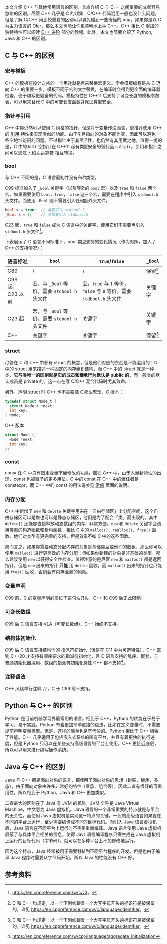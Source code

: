 本文介绍 C++ 与其他常用语言的区别，重点介绍 C 与 C++ 之间重要的或者容易忽略的区别。尽管 C++ 几乎是 C 的超集，C/C++ 代码混用一般也没什么问题，但是了解 C/C++ 间比较重要的区别可以避免碰到一些奇怪的 bug。如果你是以 C 为主力语言的 OIer，那么本文也能让你更顺利地上手 C++。C++ 相比 C 增加的独特特性可以阅读 [C++ 进阶](./class.md) 部分的教程。此外，本文也简要介绍了 Python, Java 和 C++ 的区别。

## C 与 C++ 的区别

### 宏与模板

C++ 的模板在设计之初的一个用途就是用来替换宏定义。学会模板编程是从 C 迈向 C++ 的重要一步。模板不同于宏的文字替换，在编译时会得到更全面的编译器检查，便于编写更健全的代码。模板特性在 C++11 后支持了可变长度的模板参数表，可以用来替代 C 中的可变长度函数并保证类型安全。

### 指针与引用

C++ 中你仍然可以使用 C 风格的指针，但是对于变量传递而言，更推荐使用 C++ 的 [引用](./reference.md) 特性来实现类似的功能。由于引用指向的对象不能为空，因此可以避免一些空地址访问的问题。不过指针由于其灵活性，也仍然有其用武之地。值得一提的是，C 中的 `NULL` 空指针在 C++11 起有类型安全的替代品 `nullptr`。引用和指针之间可以通过 [`*` 和 `&` 运算符](./op.md) 相互转换。

### bool

与 C++ 不同的是，C 语言最初并没有布尔类型。

C99 标准加入了 `_Bool` 关键字（以及等效的 `bool` 宏）以及 `true` 和 `false` 两个宏。如果需要使用 `bool`，`true`，`false` 这三个宏，需要在程序中引入 `stdbool.h` 头文件。而使用 `_Bool` 则不需要引入任何额外头文件。

```c
bool x = true;  // 需要引入 stdbool.h
_Bool x = 1;    // 不需要引入 stdbool.h
```

C23 起，`true` 和 `false` 成为 C 语言中的关键字，使用它们不需要再引入 `stdbool.h` 头文件[^true-false-become-keyword]。

下表展示了 C 语言不同标准下，bool 类型支持的变化情况（作为对照，加入了 C++ 的支持情况）：

| 语言标准         | `bool`                            | `true`/`false`                                        | `_Bool`                   |
| ------------ | --------------------------------- | ----------------------------------------------------- | ------------------------- |
| C89          | /                                 | /                                                     | 保留[^reserved-identifiers] |
| C99 起，C23 以前 | 宏，与 `_Bool` 等价，需要 `stdbool.h` 头文件 | 宏，`true` 与 `1` 等价，`false` 与 `0` 等价，需要 `stdbool.h` 头文件 | 关键字                       |
| C23 起        | 宏，与 `_Bool` 等价，需要 `stdbool.h` 头文件 | 关键字                                                   | 关键字                       |
| C++          | 关键字                               | 关键字                                                   | 保留[^reserved-identifiers] |

### struct

尽管在 C 和 C++ 中都有 struct 的概念，但是他们对应的东西是不能混用的！C 中的 struct 用来描述一种固定的内存组织结构，而 C++ 中的 struct 就是一种类，**它与类唯一的区别就是它的成员和继承行为默认是 public 的**，而一般类的默认成员是 private 的。这一点在写 C/C++ 混合代码时尤其致命。

另外，声明 struct 时 C++ 也不需要像 C 那么繁琐，C 版本：

```c
typedef struct Node_t {
  struct Node_t *next;
  int key;
} Node;
```

C++ 版本

```cpp
struct Node {
  Node *next;
  int key;
};
```

### const

const 在 C 中只有限定变量不能修改的功能，而在 C++ 中，由于大量新特性的出现，const 也被赋予的更多用法。C 中的 const 在 C++ 中的继任者是 constexpr，而 C++ 中的 const 的用法请参见 [常值](./const.md) 页面的说明。

### 内存分配

C++ 中新增了 `new` 和 `delete` 关键字用来在「自由存储区」上分配空间，这个自由存储区可以是堆也可以是静态存储区，他们是为了配合「类」而出现的。其中 `delete[]` 还能够直接释放动态数组的内存，非常方便。`new` 和 `delete` 关键字会调用类型的构造函数和析构函数，相比 C 中的 `malloc()`、`realloc()`、`free()` 函数，他们对类型有更完善的支持，但是效率不如 C 中的这些函数。

简而言之，如果你需要动态分配内存的对象是基础类型或他们的数组，那么你可以使用 `malloc()` 进行更高效的内存分配；但如果你新建的对象是非基础的类型，那么建议使用 `new` 以获得安全性检查。值得注意的是尽管 `new` 和 `malloc()` 都是返回指针，但是 `new` 出来的指针 **只能** 用 `delete` 回收，而 `malloc()` 出来的指针也只能用 `free()` 回收，否则会有内存泄漏的风险。

### 变量声明

C99 前，C 的变量声明必须位于语句块开头，C++ 和 C99 后无此限制。

### 可变长数组

C99 后 C 语言支持 VLA（可变长数组），C++ 始终不支持。

### 结构体初始化

C99 后 C 语言支持结构体的 [指派符初始化](https://en.cppreference.com/w/c/language/struct_initialization)（但是在 C11 中为可选特性），C++ 直到 C++20 才支持有顺序要求的指派符初始化，且 C 语言支持的乱序、嵌套、与普通初始化器混用、数组的指派符初始化特性 C++ 都不支持[^cpp-designated-init]。

### 注释语法

C++ 风格单行注释 `//`，C 于 C99 前不支持。

## Python 与 C++ 的区别

Python 是目前机器学习界最常用的语言。相比于 C++，Python 的优势在于易于学习，易于实践。Python 有着更加简单直接的语法，比如在定义变量时，不需要提前声明变量类型。但是，这样的简单也是有代价的。Python 相比于 C++ 牺牲了性能。C++ 几乎适用于包括嵌入式系统的所有平台，并且有着更快的执行速度，但是 Python 只可以在某些支持高级语言的平台上使用。C++ 更接近底层，所以可以用来进行编写操作系统。

## Java 与 C++ 的区别

Java 与 C++ 都是面向对象的语言，都使用了面向对象的思想（封装、继承、多态），由于面向对象由许多非常好的特性（继承、组合等），因此二者有很好的可重用性。所以相比于 Python，Java 和 C++ 更加类似。

二者最大的区别在于 Java 有 JVM 的机制。JVM 全称是 Java Virtual Machine，中文意为 Java 虚拟机。Java 语言的一个非常重要的特点就是与平台的无关性。而使用 Java 虚拟机是实现这一特点的关键。一般的高级语言如果要在不同的平台上运行，至少需要编译成不同的目标代码。而引入 Java 语言虚拟机后，Java 语言在不同平台上运行时不需要重新编译。Java 语言使用 Java 虚拟机屏蔽了与具体平台相关的信息，使得 Java 语言编译程序只需生成在 Java 虚拟机上运行的目标代码（字节码），就可以在多种平台上不加修改地运行。

因为这个特点，Java 经常被用于需要移植到不同平台程序的开发。但是也由于编译 Java 程序时需要从字节码开始，所以 Java 的性能没有 C++ 好。

## 参考资料

[^cpp-designated-init]: <https://en.cppreference.com/w/cpp/language/aggregate_initialization>

[^true-false-become-keyword]: <https://en.cppreference.com/w/c/23>。

[^reserved-identifiers]: C 和 C++ 均规定，以一个下划线跟着一个大写字母开头的标识符是被保留的，详见 <https://en.cppreference.com/w/c/language/identifier>。
